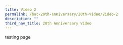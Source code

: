 ```yaml
---
title: Video 2
permalink: /bac-20th-anniversary/20th-Video/Video-2
description: ""
third_nav_title: 20th Anniversary Video
---
```



testing page
